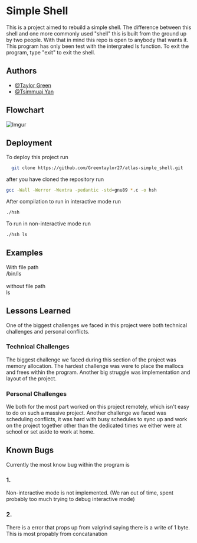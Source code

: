 
# Simple Shell

This is a project aimed to rebuild a simple shell. The difference between this shell and one more commonly used "shell" this is built from the ground up by two people. With that in mind this repo is open to anybody that wants it. This program has only been test with the intergrated ls function. To exit the program, type "exit" to exit the shell.


## Authors

- [@Taylor Green](https://www.github.com/Greentaylor27)
- [@Tsimmuaj Yan](https://github.com/Jimwall0)

## Flowchart

![Imgur](https://i.imgur.com/SQLra8e.jpeg)

## Deployment

To deploy this project run

```bash
  git clone https://github.com/Greentaylor27/atlas-simple_shell.git
```
after you have cloned the repository run

```bash
gcc -Wall -Werror -Wextra -pedantic -std=gnu89 *.c -o hsh
```
After compilation to run in interactive mode run

```bash
./hsh
```
To run in non-interactive mode run

```bash
./hsh ls
```

## Examples
With file path<br>
/bin/ls<br><br>
without file path<br>
ls

## Lessons Learned

One of the biggest challenges we faced in this project were both technical challenges and personal conflicts.

### Technical Challenges

The biggest challenge we faced during this section of the project was memory allocation. The hardest challenge was were to place the mallocs and frees within the program. Another big struggle was implementation and layout of the project.

### Personal Challenges

We both for the most part worked on this project remotely, which isn't easy to do on such a massive project. Another challenge we faced was scheduling conflicts, it was hard with busy schedules to sync up and work on the project together other than the dedicated times we either were at school or set aside to work at home.
## Known Bugs

Currently the most know bug within the program is

### 1.

Non-interactive mode is not implemented. (We ran out of time, spent probably too much trying to debug interactive mode)

### 2.
There is a error that props up from valgrind saying there is a write of 1 byte. This is most propably from concatanation 
